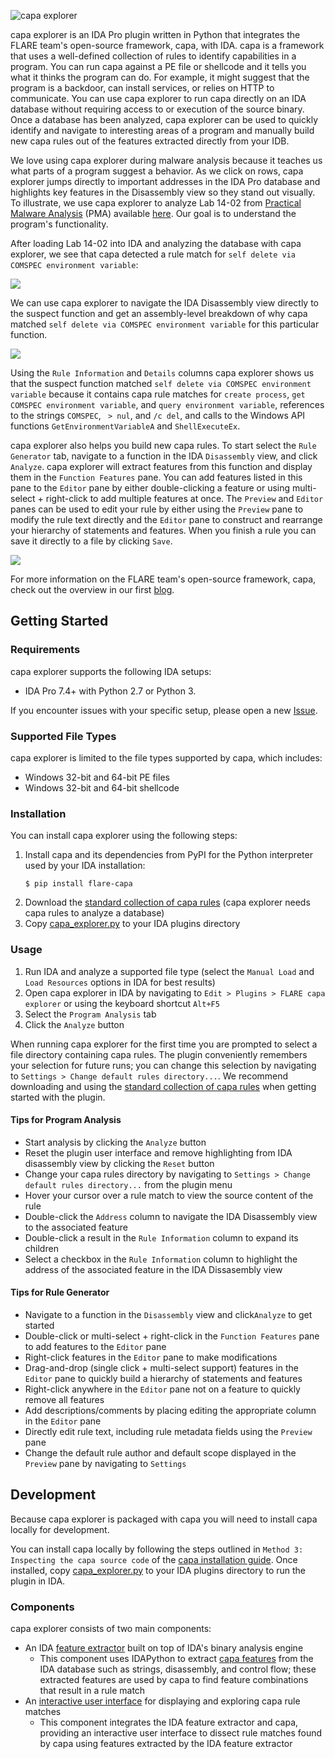 ![capa explorer](../../../.github/capa-explorer-logo.png)

capa explorer is an IDA Pro plugin written in Python that integrates the FLARE team's open-source framework, capa, with IDA. capa is a framework that uses a well-defined collection of rules to 
identify capabilities in a program. You can run capa against a PE file or shellcode and it tells you what it thinks the program can do. For example, it might suggest that 
the program is a backdoor, can install services, or relies on HTTP to communicate. You can use capa explorer to run capa directly on an IDA database without requiring access
to or execution of the source binary. Once a database has been analyzed, capa explorer can be used to quickly identify and navigate to interesting areas of a program and manually build new capa rules out
of the features extracted directly from your IDB.

We love using capa explorer during malware analysis because it teaches us what parts of a program suggest a behavior. As we click on rows, capa explorer jumps directly 
to important addresses in the IDA Pro database and highlights key features in the Disassembly view so they stand out visually. To illustrate, we use capa explorer to 
analyze Lab 14-02 from [Practical Malware Analysis](https://nostarch.com/malware) (PMA) available [here](https://practicalmalwareanalysis.com/labs/). Our goal is to understand 
the program's functionality.

After loading Lab 14-02 into IDA and analyzing the database with capa explorer, we see that capa detected a rule match for `self delete via COMSPEC environment variable`:

![](../../../doc/img/explorer_condensed.png)

We can use capa explorer to navigate the IDA Disassembly view directly to the suspect function and get an assembly-level breakdown of why capa matched `self delete via COMSPEC environment variable` 
for this particular function.

![](../../../doc/img/explorer_expanded.png)

Using the `Rule Information` and `Details` columns capa explorer shows us that the suspect function matched `self delete via COMSPEC environment variable` because it contains capa rule matches for `create process`, `get COMSPEC environment variable`,
and `query environment variable`, references to the strings `COMSPEC`, ` > nul`, and `/c del`, and calls to the Windows API functions `GetEnvironmentVariableA` and `ShellExecuteEx`.

capa explorer also helps you build new capa rules. To start select the `Rule Generator` tab, navigate to a function in the IDA `Disassembly` view,
and click `Analyze`. capa explorer will extract features from this function and display them in the `Function Features` pane. You can add features listed in this pane to the `Editor` pane
by either double-clicking a feature or using multi-select + right-click to add multiple features at once. The `Preview` and `Editor` panes can be used to edit your rule by either using the `Preview` pane
to modify the rule text directly and the `Editor` pane to construct and rearrange your hierarchy of statements and features. When you finish a rule you can save it directly to a file by clicking `Save`.

![](../../../doc/img/rulegen_expanded.png)

For more information on the FLARE team's open-source framework, capa, check out the overview in our first [blog](https://www.fireeye.com/blog/threat-research/2020/07/capa-automatically-identify-malware-capabilities.html).

## Getting Started

### Requirements

capa explorer supports the following IDA setups:

* IDA Pro 7.4+ with Python 2.7 or Python 3.

If you encounter issues with your specific setup, please open a new [Issue](https://github.com/fireeye/capa/issues).

### Supported File Types

capa explorer is limited to the file types supported by capa, which includes:

* Windows 32-bit and 64-bit PE files
* Windows 32-bit and 64-bit shellcode

### Installation

You can install capa explorer using the following steps:

1. Install capa and its dependencies from PyPI for the Python interpreter used by your IDA installation:
    ```
    $ pip install flare-capa
    ```
3. Download the [standard collection of capa rules](https://github.com/fireeye/capa-rules) (capa explorer needs capa rules to analyze a database)
4. Copy [capa_explorer.py](https://raw.githubusercontent.com/fireeye/capa/master/capa/ida/plugin/capa_explorer.py) to your IDA plugins directory

### Usage

1. Run IDA and analyze a supported file type (select the `Manual Load` and `Load Resources` options in IDA for best results)
2. Open capa explorer in IDA by navigating to `Edit > Plugins > FLARE capa explorer` or using the keyboard shortcut `Alt+F5`
3. Select the `Program Analysis` tab
4. Click the `Analyze` button

When running capa explorer for the first time you are prompted to select a file directory containing capa rules. The plugin conveniently
remembers your selection for future runs; you can change this selection by navigating to `Settings > Change default rules directory...`. We recommend 
downloading and using the [standard collection of capa rules](https://github.com/fireeye/capa-rules) when getting started with the plugin.

#### Tips for Program Analysis

* Start analysis by clicking the `Analyze` button
* Reset the plugin user interface and remove highlighting from IDA disassembly view by clicking the `Reset` button
* Change your capa rules directory by navigating to `Settings > Change default rules directory...` from the plugin menu
* Hover your cursor over a rule match to view the source content of the rule
* Double-click the `Address` column to navigate the IDA Disassembly view to the associated feature
* Double-click a result in the `Rule Information` column to expand its children
* Select a checkbox in the `Rule Information` column to highlight the address of the associated feature in the IDA Dissasembly view

#### Tips for Rule Generator

* Navigate to a function in the `Disassembly` view and click`Analyze` to get started
* Double-click or multi-select + right-click in the `Function Features` pane to add features to the `Editor` pane
* Right-click features in the `Editor` pane to make modifications
* Drag-and-drop (single click + multi-select support) features in the `Editor` pane to quickly build a hierarchy of statements and features
* Right-click anywhere in the `Editor` pane not on a feature to quickly remove all features
* Add descriptions/comments by placing editing the appropriate column in the `Editor` pane
* Directly edit rule text, including rule metadata fields using the `Preview` pane
* Change the default rule author and default scope displayed in the `Preview` pane by navigating to `Settings`

## Development

Because capa explorer is packaged with capa you will need to install capa locally for development.

You can install capa locally by following the steps outlined in `Method 3: Inspecting the capa source code` of the [capa 
installation guide](https://github.com/fireeye/capa/blob/master/doc/installation.md#method-3-inspecting-the-capa-source-code). Once installed, copy [capa_explorer.py](https://raw.githubusercontent.com/fireeye/capa/master/capa/ida/plugin/capa_explorer.py) 
to your IDA plugins directory to run the plugin in IDA.

### Components

capa explorer consists of two main components:

* An IDA [feature extractor](https://github.com/fireeye/capa/tree/master/capa/features/extractors/ida) built on top of IDA's binary analysis engine
  * This component uses IDAPython to extract [capa features](https://github.com/fireeye/capa-rules/blob/master/doc/format.md#extracted-features) from the IDA database such as strings, 
disassembly, and control flow; these extracted features are used by capa to find feature combinations that result in a rule match
* An [interactive user interface](https://github.com/fireeye/capa/tree/master/capa/ida/plugin) for displaying and exploring capa rule matches
  * This component integrates the IDA feature extractor and capa, providing an interactive user interface to dissect rule matches found by capa using features extracted by the IDA feature extractor
